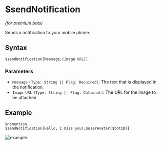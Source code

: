 # $sendNotification
*(for premium bots)*

Sends a notification to your mobile phone.

## Syntax
```
$sendNotification[Message;(Image URL)]
```

### Parameters 
- `Message` `(Type: String || Flag: Required)`: The text that is displayed in the notification.
- `Image URL` `(Type: String || Flag: Optional)`: The URL for the image to be attached.

## Example
```
$nomention
$sendNotification[Hello, I miss you!;$userAvatar[$botID]]
```

![example](https://i.imgur.com/yfSTLVY.png)
